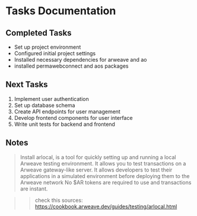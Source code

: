 # Tasks Documentation

## Completed Tasks

- Set up project environment
- Configured initial project settings
- Installed necessary dependencies for arweave and ao
- installed permawebconnect and aos packages

## Next Tasks

1. Implement user authentication
2. Set up database schema
3. Create API endpoints for user management
4. Develop frontend components for user interface
5. Write unit tests for backend and frontend

## Notes

> Install arlocal, is a tool for quickly setting up and running a local Arweave testing environment. It allows you to test transactions on a Arweave gateway-like server. It allows
> developers to test their applications in a simulated environment before deploying them to the Arweave network
> No $AR tokens are required to use and transactions are instant.

> > check this sources: https://cookbook.arweave.dev/guides/testing/arlocal.html
